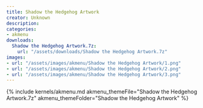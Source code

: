 ```yaml
---
title: Shadow the Hedgehog Artwork
creator: Unknown
description: 
categories:
- akmenu
downloads:
  Shadow the Hedgehog Artwork.7z:
    url: "/assets/downloads/Shadow the Hedgehog Artwork.7z"
images:
- url: "/assets/images/akmenu/Shadow the Hedgehog Artwork/1.png"
- url: "/assets/images/akmenu/Shadow the Hedgehog Artwork/2.png"
- url: "/assets/images/akmenu/Shadow the Hedgehog Artwork/3.png"
---
```


{% include kernels/akmenu.md akmenu_themeFile="Shadow the Hedgehog Artwork.7z" akmenu_themeFolder="Shadow the Hedgehog Artwork" %}
